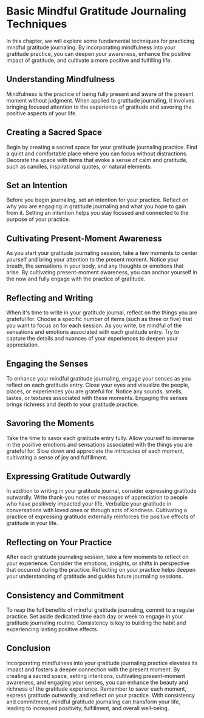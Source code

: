 Basic Mindful Gratitude Journaling Techniques
========================================================

In this chapter, we will explore some fundamental techniques for practicing mindful gratitude journaling. By incorporating mindfulness into your gratitude practice, you can deepen your awareness, enhance the positive impact of gratitude, and cultivate a more positive and fulfilling life.

Understanding Mindfulness
-------------------------

Mindfulness is the practice of being fully present and aware of the present moment without judgment. When applied to gratitude journaling, it involves bringing focused attention to the experience of gratitude and savoring the positive aspects of your life.

Creating a Sacred Space
-----------------------

Begin by creating a sacred space for your gratitude journaling practice. Find a quiet and comfortable place where you can focus without distractions. Decorate the space with items that evoke a sense of calm and gratitude, such as candles, inspirational quotes, or natural elements.

Set an Intention
----------------

Before you begin journaling, set an intention for your practice. Reflect on why you are engaging in gratitude journaling and what you hope to gain from it. Setting an intention helps you stay focused and connected to the purpose of your practice.

Cultivating Present-Moment Awareness
------------------------------------

As you start your gratitude journaling session, take a few moments to center yourself and bring your attention to the present moment. Notice your breath, the sensations in your body, and any thoughts or emotions that arise. By cultivating present-moment awareness, you can anchor yourself in the now and fully engage with the practice of gratitude.

Reflecting and Writing
----------------------

When it's time to write in your gratitude journal, reflect on the things you are grateful for. Choose a specific number of items (such as three or five) that you want to focus on for each session. As you write, be mindful of the sensations and emotions associated with each gratitude entry. Try to capture the details and nuances of your experiences to deepen your appreciation.

Engaging the Senses
-------------------

To enhance your mindful gratitude journaling, engage your senses as you reflect on each gratitude entry. Close your eyes and visualize the people, places, or experiences you are grateful for. Notice any sounds, smells, tastes, or textures associated with these moments. Engaging the senses brings richness and depth to your gratitude practice.

Savoring the Moments
--------------------

Take the time to savor each gratitude entry fully. Allow yourself to immerse in the positive emotions and sensations associated with the things you are grateful for. Slow down and appreciate the intricacies of each moment, cultivating a sense of joy and fulfillment.

Expressing Gratitude Outwardly
------------------------------

In addition to writing in your gratitude journal, consider expressing gratitude outwardly. Write thank-you notes or messages of appreciation to people who have positively impacted your life. Verbalize your gratitude in conversations with loved ones or through acts of kindness. Cultivating a practice of expressing gratitude externally reinforces the positive effects of gratitude in your life.

Reflecting on Your Practice
---------------------------

After each gratitude journaling session, take a few moments to reflect on your experience. Consider the emotions, insights, or shifts in perspective that occurred during the practice. Reflecting on your practice helps deepen your understanding of gratitude and guides future journaling sessions.

Consistency and Commitment
--------------------------

To reap the full benefits of mindful gratitude journaling, commit to a regular practice. Set aside dedicated time each day or week to engage in your gratitude journaling routine. Consistency is key to building the habit and experiencing lasting positive effects.

Conclusion
----------

Incorporating mindfulness into your gratitude journaling practice elevates its impact and fosters a deeper connection with the present moment. By creating a sacred space, setting intentions, cultivating present-moment awareness, and engaging your senses, you can enhance the beauty and richness of the gratitude experience. Remember to savor each moment, express gratitude outwardly, and reflect on your practice. With consistency and commitment, mindful gratitude journaling can transform your life, leading to increased positivity, fulfillment, and overall well-being.
